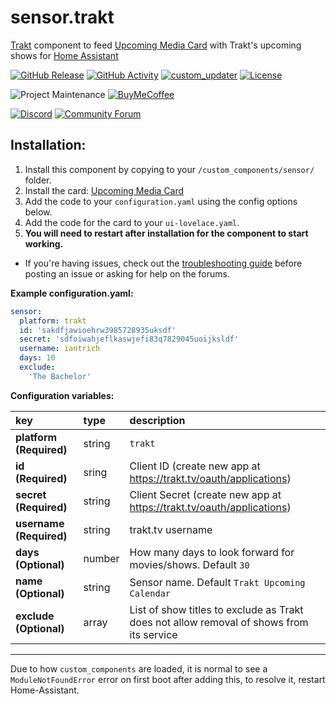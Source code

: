 # sensor.trakt
[Trakt](https://www.trakt.tv) component to feed [Upcoming Media Card](https://github.com/custom-cards/upcoming-media-card) with
Trakt's upcoming shows for [Home Assistant](https://www.home-assistant.io/)

[![GitHub Release][releases-shield]][releases]
[![GitHub Activity][commits-shield]][commits]
[![custom_updater][customupdaterbadge]][customupdater]
[![License][license-shield]](LICENSE.md)

![Project Maintenance][maintenance-shield]
[![BuyMeCoffee][buymecoffeebadge]][buymecoffee]

[![Discord][discord-shield]][discord]
[![Community Forum][forum-shield]][forum]

## Installation:

1. Install this component by copying to your `/custom_components/sensor/` folder.
2. Install the card: [Upcoming Media Card](https://github.com/custom-cards/upcoming-media-card)
3. Add the code to your `configuration.yaml` using the config options below.
4. Add the code for the card to your `ui-lovelace.yaml`.
5. **You will need to restart after installation for the component to start working.**

* If you're having issues, check out the [troubleshooting guide](https://github.com/custom-cards/upcoming-media-card/blob/master/troubleshooting.md) before posting an issue or asking for help on the forums.

**Example configuration.yaml:**

```yaml
sensor:
  platform: trakt
  id: 'sakdfjawioehrw3985728935uksdf'
  secret: 'sdfoiwahjeflkaswjefi83q7829045uoijksldf'
  username: iantrich
  days: 10
  exclude:
    'The Bachelor'
```

**Configuration variables:**

key | type | description
:--- | :--- | :---
**platform (Required)** | string | `trakt`
**id (Required)** | sring | Client ID (create new app at https://trakt.tv/oauth/applications)
**secret (Required)** | string | Client Secret (create new app at https://trakt.tv/oauth/applications)
**username (Required)** | string | trakt.tv username
**days (Optional)** | number | How many days to look forward for movies/shows. Default `30`
**name (Optional)** | string | Sensor name. Default `Trakt Upcoming Calendar`
**exclude (Optional)** | array | List of show titles to exclude as Trakt does not allow removal of shows from its service

***

Due to how `custom_components` are loaded, it is normal to see a `ModuleNotFoundError` error on first boot after adding this, to resolve it, restart Home-Assistant.

[buymecoffee]: https://www.buymeacoffee.com/iantrich
[buymecoffeebadge]: https://img.shields.io/badge/buy%20me%20a%20coffee-donate-yellow.svg?style=for-the-badge
[commits-shield]: https://img.shields.io/github/commit-activity/y/custom-components/sensor.trakt.svg?style=for-the-badge
[commits]: https://github.com/custom-components/sensor.trakt/commits/master
[customupdater]: https://github.com/custom-components/custom_updater
[customupdaterbadge]: https://img.shields.io/badge/custom__updater-true-success.svg?style=for-the-badge
[discord]: https://discord.gg/Qa5fW2R
[discord-shield]: https://img.shields.io/discord/330944238910963714.svg?style=for-the-badge
[forum-shield]: https://img.shields.io/badge/community-forum-brightgreen.svg?style=for-the-badge
[forum]: https://community.home-assistant.io/t/lovelace-upcoming-media-card/66562
[license-shield]: https://img.shields.io/github/license/custom-components/sensor.trakt.svg?style=for-the-badge
[maintenance-shield]: https://img.shields.io/badge/maintainer-Ian%20Richardson%20%40iantrich-blue.svg?style=for-the-badge
[releases-shield]: https://img.shields.io/github/release/custom-components/sensor.trakt.svg?style=for-the-badge
[releases]: https://github.com/custom-components/sensor.trakt/releases
